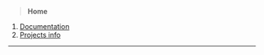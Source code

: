 >**Home**


1. [Documentation](documentation/documentation.html)
2. [Projects info](projects-info/project-info.html)


---